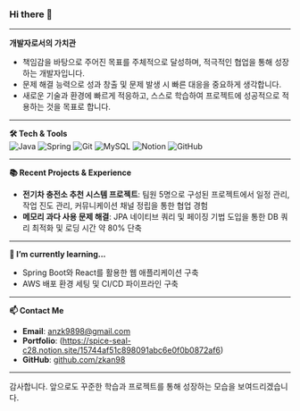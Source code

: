 ### Hi there 👋

---

**개발자로서의 가치관**  
- 책임감을 바탕으로 주어진 목표를 주체적으로 달성하며, 적극적인 협업을 통해 성장하는 개발자입니다.
- 문제 해결 능력으로 성과 창출 및 문제 발생 시 빠른 대응을 중요하게 생각합니다.
- 새로운 기술과 환경에 빠르게 적응하고, 스스로 학습하여 프로젝트에 성공적으로 적용하는 것을 목표로 합니다.

---

**🛠 Tech & Tools**  
![Java](https://img.shields.io/badge/Java-007396?style=flat&logo=java&logoColor=white)
![Spring](https://img.shields.io/badge/Spring-6DB33F?style=flat&logo=spring&logoColor=white)
![Git](https://img.shields.io/badge/Git-F05032?style=flat&logo=git&logoColor=white)
![MySQL](https://img.shields.io/badge/MySQL-4479A1?style=flat&logo=mysql&logoColor=white)
![Notion](https://img.shields.io/badge/Notion-000000?style=flat&logo=notion&logoColor=white)
![GitHub](https://img.shields.io/badge/GitHub-181717?style=flat&logo=github&logoColor=white)

---

**📚 Recent Projects & Experience**  
- **전기차 충전소 추천 시스템 프로젝트**: 팀원 5명으로 구성된 프로젝트에서 일정 관리, 작업 진도 관리, 커뮤니케이션 채널 정립을 통한 협업 경험  
- **메모리 과다 사용 문제 해결**: JPA 네이티브 쿼리 및 페이징 기법 도입을 통한 DB 쿼리 최적화 및 로딩 시간 약 80% 단축


---

**🌱 I’m currently learning...**  
- Spring Boot와 React를 활용한 웹 애플리케이션 구축  
- AWS 배포 환경 세팅 및 CI/CD 파이프라인 구축

---

**📫 Contact Me**  
- **Email**: anzk9898@gmail.com  
- **Portfolio**: (https://spice-seal-c28.notion.site/15744af51c898091abc6e0f0b0872af6)
- **GitHub**: [github.com/zkan98](https://github.com/zkan98)

---

감사합니다. 앞으로도 꾸준한 학습과 프로젝트를 통해 성장하는 모습을 보여드리겠습니다.
